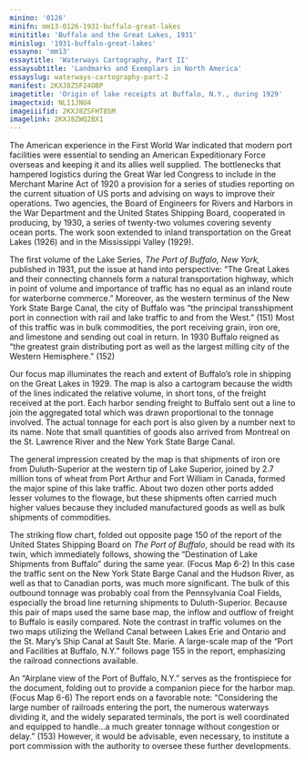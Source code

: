 ```yaml
---
minino: '0126'
minifn: mm13-0126-1931-buffalo-great-lakes
minititle: 'Buffalo and the Great Lakes, 1931'
minislug: '1931-buffalo-great-lakes'
essayno: 'mm13'
essaytitle: 'Waterways Cartography, Part II'
essaysubtitle: 'Landmarks and Exemplars in North America'
essayslug: waterways-cartography-part-2
manifest: 2KXJ8ZSF24OBP
imagetitle: 'Origin of lake receipts at Buffalo, N.Y., during 1929'
imagectxid: NL11JNU4
imageiiifid: 2KXJ8ZSFHT85M
imagelink: 2KXJ8ZWQ2BX1
---
```

The American experience in the First World War indicated that modern port facilities were essential to sending an American Expeditionary Force overseas and keeping it and its allies well supplied. The bottlenecks that hampered logistics during the Great War led Congress to include in the Merchant Marine Act of 1920 a provision for a series of studies reporting on the current situation of US ports and advising on ways to improve their operations. Two agencies, the Board of Engineers for Rivers and Harbors in the War Department and the United States Shipping Board, cooperated in producing, by 1930, a series of twenty-two volumes covering seventy ocean ports. The work soon extended to inland transportation on the Great Lakes (1926) and in the Mississippi Valley (1929). 

The first volume of the Lake Series, _The Port of Buffalo, New York,_ published in 1931, put the issue at hand into perspective: “The Great Lakes and their connecting channels form a natural transportation highway, which in point of volume and importance of traffic has no equal as an inland route for waterborne commerce.” Moreover, as the western terminus of the New York State Barge Canal, the city of Buffalo was “the principal transshipment port in connection with rail and lake traffic to and from the West.” (151) Most of this traffic was in bulk commodities, the port receiving grain, iron ore, and limestone and sending out coal in return. In 1930 Buffalo reigned as “the greatest grain distributing port as well as the largest milling city of the Western Hemisphere.” (152) 

Our focus map illuminates the reach and extent of Buffalo’s role in shipping on the Great Lakes in 1929. The map is also a cartogram because the width of the lines indicated the relative volume, in short tons, of the freight received at the port. Each harbor sending freight to Buffalo sent out a line to join the aggregated total which was drawn proportional to the tonnage involved. The actual tonnage for each port is also given by a number next to its name. Note that small quantities of goods also arrived from Montreal on the St. Lawrence River and the New York State Barge Canal. 

The general impression created by the map is that shipments of iron ore from Duluth-Superior at the western tip of Lake Superior, joined by 2.7 million tons of wheat from Port Arthur and Fort William in Canada, formed the major spine of this lake traffic. About two dozen other ports added lesser volumes to the flowage, but these shipments often carried much higher values because they included manufactured goods as well as bulk shipments of commodities. 

The striking flow chart, folded out opposite page 150 of the report of the United States Shipping Board on _The Port of Buffalo_, should be read with its twin, which immediately follows, showing the “Destination of Lake Shipments from Buffalo” during the same year. (Focus Map 6-2) In this case the traffic sent on the New York State Barge Canal and the Hudson River, as well as that to Canadian ports, was much more significant. The bulk of this outbound tonnage was probably coal from the Pennsylvania Coal Fields, especially the broad line returning shipments to Duluth-Superior. Because this pair of maps used the same base map, the inflow and outflow of freight to Buffalo is easily compared. Note the contrast in traffic volumes on the two maps utilizing the Welland Canal between Lakes Erie and Ontario and the St. Mary’s Ship Canal at Sault Ste. Marie. A large-scale map of the “Port and Facilities at Buffalo, N.Y.” follows page 155 in the report, emphasizing the railroad connections available. 

An “Airplane view of the Port of Buffalo, N.Y.” serves as the frontispiece for the document, folding out to provide a companion piece for the harbor map. (Focus Map 6-6) The report ends on a favorable note: “Considering the large number of railroads entering the port, the numerous waterways dividing it, and the widely separated terminals, the port is well coordinated and equipped to handle…a much greater tonnage without congestion or delay.” (153) However, it would be advisable, even necessary, to institute a port commission with the authority to oversee these further developments. 

